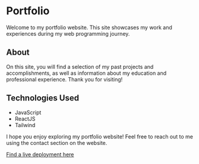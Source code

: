 # Portfolio
Welcome to my portfolio website. This site showcases my work and experiences during my web programming journey.

## About
On this site, you will find a selection of my past projects and accomplishments, as well as information about my education and professional experience. Thank you for visiting!

## Technologies Used
- JavaScript
- ReactJS
- Tailwind


I hope you enjoy exploring my portfolio website! Feel free to reach out to me using the contact section on the website.

[Find a live deployment here](https://parkeralexjm.github.io/portfolio/)